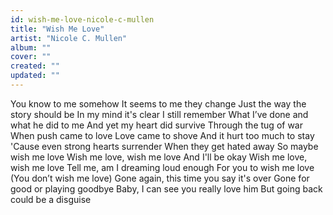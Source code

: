 ```yaml
---
id: wish-me-love-nicole-c-mullen
title: "Wish Me Love"
artist: "Nicole C. Mullen"
album: ""
cover: ""
created: ""
updated: ""
---
```


You know to me somehow
It seems to me they change
Just the way the story should be
In my mind it's clear I still remember
What I’ve done and what he did to me
And yet my heart did survive
Through the tug of war
When push came to love
Love came to shove
And it hurt too much to stay
'Cause even strong hearts surrender
When they get hated away
So maybe wish me love
Wish me love, wish me love
And I'll be okay
Wish me love, wish me love
Tell me, am I dreaming loud enough
For you to wish me love
(You don’t wish me love)
Gone again, this time you say it's over
Gone for good or playing goodbye
Baby, I can see you really love him
But going back could be a disguise